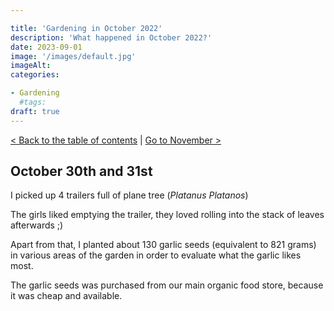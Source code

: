 ```yaml
---

title: 'Gardening in October 2022'
description: 'What happened in October 2022?'
date: 2023-09-01
image: '/images/default.jpg'
imageAlt:
categories:

- Gardening
  #tags:
draft: true
---
```


[< Back to the table of contents](index.md) | [Go to November >](2022-11.md)

## October 30th and 31st

I picked up 4 trailers full of plane tree (_Platanus Platanos_)

The girls liked emptying the trailer, they loved rolling into the stack of leaves afterwards ;)

Apart from that, I planted about 130 garlic seeds (equivalent to 821 grams) in various areas of the garden in order to evaluate what the garlic likes most.

The garlic seeds was purchased from our main organic food store, because it was cheap and available.
